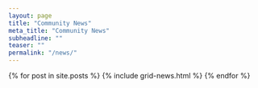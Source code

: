 ```yaml
---
layout: page
title: "Community News"
meta_title: "Community News"
subheadline: ""
teaser: ""
permalink: "/news/"
---
```


<div class="tiles">
{% for post in site.posts %}
	{% include grid-news.html %}
{% endfor %}
</div>
